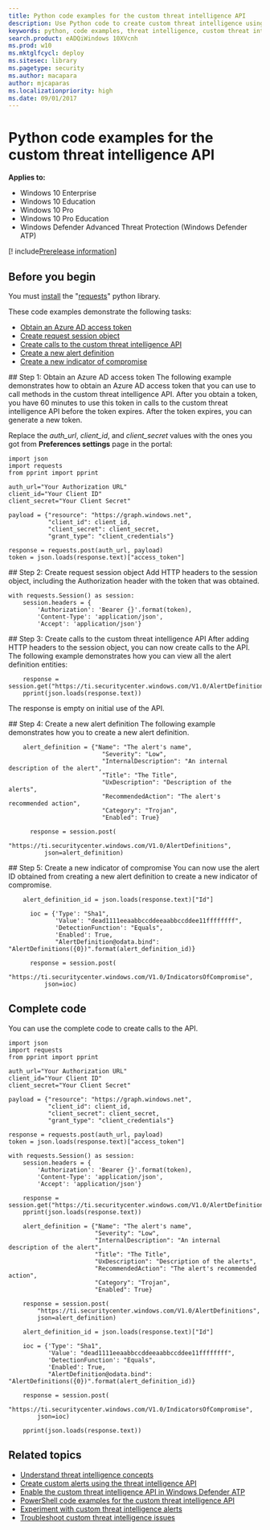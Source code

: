 ```yaml
---
title: Python code examples for the custom threat intelligence API
description: Use Python code to create custom threat intelligence using REST API.
keywords: python, code examples, threat intelligence, custom threat intelligence, rest api, api
search.product: eADQiWindows 10XVcnh
ms.prod: w10
ms.mktglfcycl: deploy
ms.sitesec: library
ms.pagetype: security
ms.author: macapara
author: mjcaparas
ms.localizationpriority: high
ms.date: 09/01/2017
---
```


# Python code examples for the custom threat intelligence API

**Applies to:**

- Windows 10 Enterprise
- Windows 10 Education
- Windows 10 Pro
- Windows 10 Pro Education
- Windows Defender Advanced Threat Protection (Windows Defender ATP)

[! include[Prerelease information](prerelease.md)]

## Before you begin
You must [install](http://docs.python-requests.org/en/master/user/install/#install) the "[requests](http://docs.python-requests.org/en/master/)" python library.

These code examples demonstrate the following tasks:
- [Obtain an Azure AD access token](#token)
- [Create request session object](#session-object)
- [Create calls to the custom threat intelligence API](#calls)
- [Create a new alert definition](#alert-definition)
- [Create a new indicator of compromise](#ioc)

<span id="token" />
## Step 1: Obtain an Azure AD access token
The following example demonstrates how to obtain an Azure AD access token that you can use to call methods in the custom threat intelligence API. After you obtain a token, you have 60 minutes to use this token in calls to the custom threat intelligence API before the token expires. After the token expires, you can generate a new token.

Replace the *auth_url*, *client_id*, and *client_secret* values with the ones you got from **Preferences settings** page in the portal:

```
import json
import requests
from pprint import pprint

auth_url="Your Authorization URL"
client_id="Your Client ID"
client_secret="Your Client Secret"

payload = {"resource": "https://graph.windows.net",
           "client_id": client_id,
           "client_secret": client_secret,
           "grant_type": "client_credentials"}

response = requests.post(auth_url, payload)
token = json.loads(response.text)["access_token"]
```


<span id="session-object" />
## Step 2: Create request session object
Add HTTP headers to the session object, including the Authorization header with the token that was obtained.

```
with requests.Session() as session:
    session.headers = {
        'Authorization': 'Bearer {}'.format(token),
        'Content-Type': 'application/json',
        'Accept': 'application/json'}
```

<span id="calls" />
## Step 3: Create calls to the custom threat intelligence API
After adding HTTP headers to the session object, you can now create calls to the API. The following example demonstrates how you can view all the alert definition entities:

```
    response = session.get("https://ti.securitycenter.windows.com/V1.0/AlertDefinitions")
    pprint(json.loads(response.text))
```

The response is empty on initial use of the API.

<span id="alert-definition" />
## Step 4: Create a new alert definition
The following example demonstrates how you to create a new alert definition.

```
    alert_definition = {"Name": "The alert's name",
                          "Severity": "Low",
                          "InternalDescription": "An internal description of the alert",
                          "Title": "The Title",
                          "UxDescription": "Description of the alerts",
                          "RecommendedAction": "The alert's recommended action",
                          "Category": "Trojan",
                          "Enabled": True}

      response = session.post(
          "https://ti.securitycenter.windows.com/V1.0/AlertDefinitions",
          json=alert_definition)
```

<span id="ioc" />
## Step 5: Create a new indicator of compromise
You can now use the alert ID obtained from creating a new alert definition to create a new indicator of compromise.

```
    alert_definition_id = json.loads(response.text)["Id"]

      ioc = {'Type': "Sha1",
             'Value': "dead1111eeaabbccddeeaabbccddee11ffffffff",
             'DetectionFunction': "Equals",
             'Enabled': True,
             "AlertDefinition@odata.bind": "AlertDefinitions({0})".format(alert_definition_id)}

      response = session.post(
          "https://ti.securitycenter.windows.com/V1.0/IndicatorsOfCompromise",
          json=ioc)
```

## Complete code
You can use the complete code to create calls to the API.

```syntax
import json
import requests
from pprint import pprint

auth_url="Your Authorization URL"
client_id="Your Client ID"
client_secret="Your Client Secret"

payload = {"resource": "https://graph.windows.net",
           "client_id": client_id,
           "client_secret": client_secret,
           "grant_type": "client_credentials"}

response = requests.post(auth_url, payload)
token = json.loads(response.text)["access_token"]

with requests.Session() as session:
    session.headers = {
        'Authorization': 'Bearer {}'.format(token),
        'Content-Type': 'application/json',
        'Accept': 'application/json'}

    response = session.get("https://ti.securitycenter.windows.com/V1.0/AlertDefinitions")
    pprint(json.loads(response.text))

    alert_definition = {"Name": "The alert's name",
                        "Severity": "Low",
                        "InternalDescription": "An internal description of the alert",
                        "Title": "The Title",
                        "UxDescription": "Description of the alerts",
                        "RecommendedAction": "The alert's recommended action",
                        "Category": "Trojan",
                        "Enabled": True}

    response = session.post(
        "https://ti.securitycenter.windows.com/V1.0/AlertDefinitions",
        json=alert_definition)

    alert_definition_id = json.loads(response.text)["Id"]

    ioc = {'Type': "Sha1",
           'Value': "dead1111eeaabbccddeeaabbccddee11ffffffff",
           'DetectionFunction': "Equals",
           'Enabled': True,
           "AlertDefinition@odata.bind": "AlertDefinitions({0})".format(alert_definition_id)}

    response = session.post(
        "https://ti.securitycenter.windows.com/V1.0/IndicatorsOfCompromise",
        json=ioc)

    pprint(json.loads(response.text))
```

## Related topics
- [Understand threat intelligence concepts](threat-indicator-concepts-windows-defender-advanced-threat-protection.md)
- [Create custom alerts using the threat intelligence API](custom-ti-api-windows-defender-advanced-threat-protection.md)
- [Enable the custom threat intelligence API in Windows Defender ATP](enable-custom-ti-windows-defender-advanced-threat-protection.md)
- [PowerShell code examples for the custom threat intelligence API](powershell-example-code-windows-defender-advanced-threat-protection.md)
- [Experiment with custom threat intelligence alerts](experiment-custom-ti-windows-defender-advanced-threat-protection.md)
- [Troubleshoot custom threat intelligence issues](troubleshoot-custom-ti-windows-defender-advanced-threat-protection.md)
